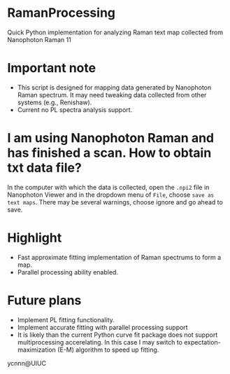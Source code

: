 # RamanProcessing
Quick Python implementation for analyzing Raman text map collected from Nanophoton Raman 11

# Important note
- This script is designed for mapping data generated by Nanophoton Raman spectrum. It may need tweaking data collected from other systems (e.g., Renishaw).
- Current no PL spectra analysis support.

# I am using Nanophoton Raman and has finished a scan. How to obtain txt data file?
In the computer with which the data is collected, open the `.npi2` file in Nanophoton Viewer and in the dropdown menu of `File`, choose `save as text maps`. There may be several warnings, choose ignore and go ahead to save.

# Highlight
- Fast approximate fitting implementation of Raman spectrums to form a map.
- Parallel processing ability enabled.

# Future plans
- Implement PL fitting functionality.
- Implement accurate fitting with parallel processing support
- It is likely than the current Python curve fit package does not support multiprocessing accerelating. In this case I may switch to expectation-maximization (E-M) algorithm to speed up fitting.

ycnnn@UIUC
